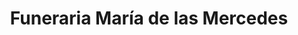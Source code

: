 ---
title: "Funeraria María de las Mercedes"
url: /la-chorrera/funeraria-maria-de-las-mercedes/
shop: directores de funerarias
---